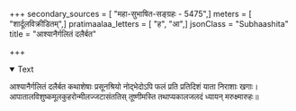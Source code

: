 +++
secondary_sources = [ "महा-सुभाषित-सङ्ग्रहः - 5475",]
meters = [ "शार्दूलविक्रीडितम्",]
pratimaalaa_letters = [ "ह", "आ",]
jsonClass = "Subhaashita"
title = "आश्यानैर्गलितं दलैर्बत"

+++

<details open><summary>Text</summary>

आश्यानैर्गलितं दलैर्बत कथाशेषाः प्रसूनश्रियो नोद्भेदोऽपि फलं प्रति प्रतिदिशं याता निराशाः खगाः।  
आपातालविशुष्कमूलकुहरोन्मीलज्जटासंततिस् तूष्णीमस्ति तथाप्यकालजलदं ध्यायन् मरुक्ष्मारुहः॥
</details>
